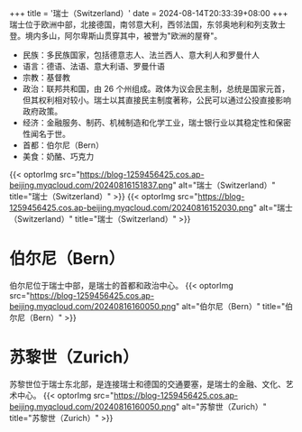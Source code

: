 +++
title = '瑞士（Switzerland）'
date = 2024-08-14T20:33:39+08:00
+++
瑞士位于欧洲中部，北接德国，南邻意大利，西邻法国，东邻奥地利和列支敦士登。境内多山，阿尔卑斯山贯穿其中，被誉为"欧洲的屋脊"。
<!--more-->
- 民族：多民族国家，包括德意志人、法兰西人、意大利人和罗曼什人
- 语言：德语、法语、意大利语、罗曼什语
- 宗教：基督教
- 政治：联邦共和国，由 26 个州组成。政体为议会民主制，总统是国家元首，但其权利相对较小。瑞士以其直接民主制度著称，公民可以通过公投直接影响政府政策。
- 经济：金融服务、制药、机械制造和化学工业，瑞士银行业以其稳定性和保密性闻名于世。
- 首都：伯尔尼（Bern）
- 美食：奶酪、巧克力

{{< optorImg src="https://blog-1259456425.cos.ap-beijing.myqcloud.com/20240816151837.png" alt="瑞士（Switzerland）" title="瑞士（Switzerland）" >}}
{{< optorImg src="https://blog-1259456425.cos.ap-beijing.myqcloud.com/20240816152030.png" alt="瑞士（Switzerland）" title="瑞士（Switzerland）" >}}

# 伯尔尼（Bern）
伯尔尼位于瑞士中部，是瑞士的首都和政治中心。
{{< optorImg src="https://blog-1259456425.cos.ap-beijing.myqcloud.com/20240816160050.png" alt="伯尔尼（Bern）" title="伯尔尼（Bern）" >}}

# 苏黎世（Zurich）
苏黎世位于瑞士东北部，是连接瑞士和德国的交通要塞，是瑞士的金融、文化、艺术中心。
{{< optorImg src="https://blog-1259456425.cos.ap-beijing.myqcloud.com/20240816160050.png" alt="苏黎世（Zurich）" title="苏黎世（Zurich）" >}}
